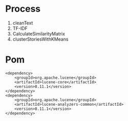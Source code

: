 # Process

 1. cleanText 
 2. TF-IDF
 3. CalculateSimilarityMatrix
 4. clusterStoriesWithKMeans

# Pom
```
<dependency>
    <groupId>org.apache.lucene</groupId>
    <artifactId>lucene-core</artifactId>
    <version>8.11.1</version>
</dependency>
<dependency>
    <groupId>org.apache.lucene</groupId>
    <artifactId>lucene-analyzers-common</artifactId>
    <version>8.11.1</version>
</dependency>
```
